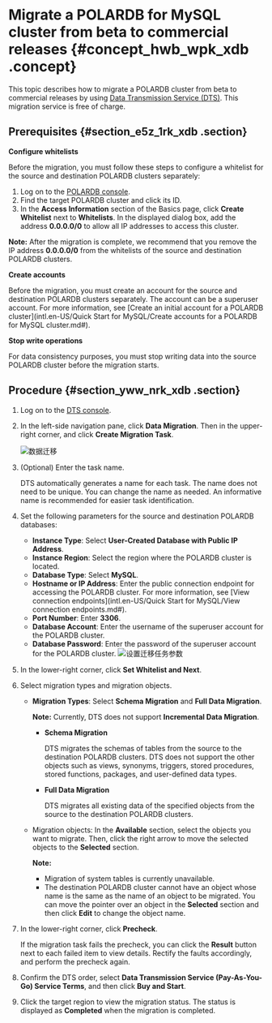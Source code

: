 # Migrate a POLARDB for MySQL cluster from beta to commercial releases {#concept_hwb_wpk_xdb .concept}

This topic describes how to migrate a POLARDB cluster from beta to commercial releases by using [Data Transmission Service \(DTS\)](https://www.alibabacloud.com/help/product/26590.htm). This migration service is free of charge.

## Prerequisites {#section_e5z_1rk_xdb .section}

**Configure whitelists**

Before the migration, you must follow these steps to configure a whitelist for the source and destination POLARDB clusters separately:

1.  Log on to the [POLARDB console](https://polardb.console.aliyun.com/).
2.  Find the target POLARDB cluster and click its ID.
3.  In the **Access Information** section of the Basics page, click **Create Whitelist** next to **Whitelists**. In the displayed dialog box, add the address **0.0.0.0/0** to allow all IP addresses to access this cluster.

**Note:** After the migration is complete, we recommend that you remove the IP address **0.0.0.0/0** from the whitelists of the source and destination POLARDB clusters.

**Create accounts**

Before the migration, you must create an account for the source and destination POLARDB clusters separately. The account can be a superuser account. For more information, see [Create an initial account for a POLARDB cluster](intl.en-US/Quick Start for MySQL/Create accounts for a POLARDB for MySQL cluster.md#).

**Stop write operations**

For data consistency purposes, you must stop writing data into the source POLARDB cluster before the migration starts.

## Procedure {#section_yww_nrk_xdb .section}

1.  Log on to the [DTS console](https://dts.console.aliyun.com/).
2.  In the left-side navigation pane, click **Data Migration**. Then in the upper-right corner, and click **Create Migration Task**.

    ![数据迁移](http://static-aliyun-doc.oss-cn-hangzhou.aliyuncs.com/assets/img/13787/15665303243682_en-US.png)

3.  \(Optional\) Enter the task name.

    DTS automatically generates a name for each task. The name does not need to be unique. You can change the name as needed. An informative name is recommended for easier task identification.

4.  Set the following parameters for the source and destination POLARDB databases:

    -   **Instance Type**: Select **User-Created Database with Public IP Address**.
    -   **Instance Region**: Select the region where the POLARDB cluster is located.
    -   **Database Type**: Select **MySQL**.
    -   **Hostname or IP Address**: Enter the public connection endpoint for accessing the POLARDB cluster. For more information, see [View connection endpoints](intl.en-US/Quick Start for MySQL/View connection endpoints.md#).
    -   **Port Number**: Enter **3306**.
    -   **Database Account**: Enter the username of the superuser account for the POLARDB cluster.
    -   **Database Password**: Enter the password of the superuser account for the POLARDB cluster.
    ![设置迁移任务参数](http://static-aliyun-doc.oss-cn-hangzhou.aliyuncs.com/assets/img/13787/15665303243683_en-US.png)

5.  In the lower-right corner, click **Set Whitelist and Next**.
6.  Select migration types and migration objects.
    -   **Migration Types**: Select **Schema Migration** and **Full Data Migration**.

        **Note:** Currently, DTS does not support **Incremental Data Migration**.

        -   **Schema Migration** 

            DTS migrates the schemas of tables from the source to the destination POLARDB clusters. DTS does not support the other objects such as views, synonyms, triggers, stored procedures, stored functions, packages, and user-defined data types.

        -   **Full Data Migration** 

            DTS migrates all existing data of the specified objects from the source to the destination POLARDB clusters.

    -   Migration objects: In the **Available** section, select the objects you want to migrate. Then, click the right arrow to move the selected objects to the **Selected** section.

        **Note:** 

        -   Migration of system tables is currently unavailable.
        -   The destination POLARDB cluster cannot have an object whose name is the same as the name of an object to be migrated. You can move the pointer over an object in the **Selected** section and then click **Edit** to change the object name.
7.  In the lower-right corner, click **Precheck**.

    If the migration task fails the precheck, you can click the **Result** button next to each failed item to view details. Rectify the faults accordingly, and perform the precheck again.

8.  Confirm the DTS order, select **Data Transmission Service \(Pay-As-You-Go\) Service Terms**, and then click **Buy and Start**.
9.  Click the target region to view the migration status. The status is displayed as **Completed** when the migration is completed.

